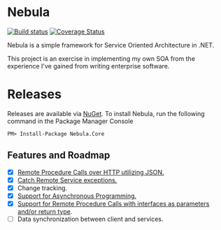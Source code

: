 Nebula
======

[![Build status](https://ci.appveyor.com/api/projects/status/s98el7ttk7isnays/branch/master?svg=true)](https://ci.appveyor.com/project/inkadnb/nebula/branch/master) [![Coverage Status](https://coveralls.io/repos/inkadnb/Nebula/badge.svg?branch=master&service=github)](https://coveralls.io/github/inkadnb/Nebula?branch=master)

Nebula is a simple framework for Service Oriented Architecture in .NET.

This project is an exercise in implementing my own SOA from the experience I've gained from writing enterprise software.

Releases
========
Releases are available via [NuGet](https://www.nuget.org/packages/Nebula.Core).
To install Nebula, run the following command in the Package Manager Console
```
PM> Install-Package Nebula.Core
```
## Features and Roadmap
- [x] [Remote Procedure Calls over HTTP utilizing JSON.](https://github.com/inkadnb/Nebula/blob/master/Nebula.Core.Tests/RemoteServiceCallTests.cs#L21-L25)
- [x] [Catch Remote Service exceptions.](https://github.com/inkadnb/Nebula/blob/master/Nebula.Core.Tests/RemoteServiceCallTests.cs#L163-L173)
- [x] Change tracking.
- [x] [Support for Asynchronous Programming.](https://github.com/inkadnb/Nebula/blob/master/Nebula.Core.Tests/RemoteServiceCallTests.cs#L133-L146)
- [x] [Support for Remote Procedure Calls with interfaces as parameters and/or return type](https://github.com/inkadnb/Nebula/blob/master/Nebula.Core.Tests/RemoteServiceCallTests.cs#L176-L190).
- [ ] Data synchronization between client and services.
